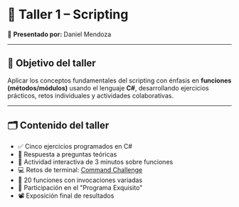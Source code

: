 # 🧩 Taller 1 – Scripting

👤 **Presentado por:** Daniel Mendoza  

---

## 🎯 Objetivo del taller

Aplicar los conceptos fundamentales del scripting con énfasis en **funciones (métodos/módulos)** usando el lenguaje **C#**, desarrollando ejercicios prácticos, retos individuales y actividades colaborativas.

---

## 🗂 Contenido del taller

- ✅ Cinco ejercicios programados en C#
- 💬 Respuesta a preguntas teóricas
- 🧠 Actividad interactiva de 3 minutos sobre funciones
- 💻 Retos de terminal: [Command Challenge](https://cmdchallenge.com)
- 🧾 20 funciones con invocaciones variadas
- 🤝 Participación en el "Programa Exquisito"
- 📽 Exposición final de resultados

